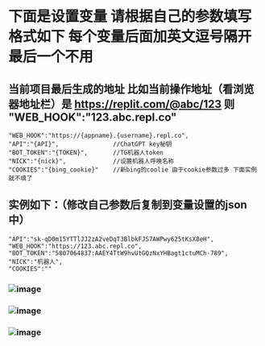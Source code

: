 # 下面是设置变量 请根据自己的参数填写  格式如下 每个变量后面加英文逗号隔开 最后一个不用
## 当前项目最后生成的地址 比如当前操作地址（看浏览器地址栏）是 https://replit.com/@abc/123 则 "WEB_HOOK":"123.abc.repl.co"
````
"WEB_HOOK":"https://{appname}.{username}.repl.co",
"API":"{API}",               //ChatGPT key秘钥
"BOT_TOKEN":"{TOKEN}",       //TG机器人token
"NICK":"{nick}",             //设置机器人呼唤名称 
"COOKIES":"{bing_cookie}"    //新bing的coolie 由于cookie参数过多 下面实例就不填了 
````
##       实例如下：（修改自己参数后复制到变量设置的json中）
````
"API":"sk-qD0m15YTTlJJ2zA2veDqT3BlbkFJS7AWPwy625tKsX8eH",
"WEB_HOOK":"https://123.abc.repl.co",
"BOT_TOKEN":"5807064837:AAEY4TtW9hvUtGQzNxYHBagt1ctuMCh-789",
"NICK":"机器人",
"COOKIES":""
````
###
### ![image](https://user-images.githubusercontent.com/128985777/229416702-6cbeaf5c-d692-4ef6-9c7c-46ff7700300e.png)
### ![image](https://user-images.githubusercontent.com/128985777/229416720-990028d7-6249-43c7-b203-521636b2bb89.png)
### ![image](https://user-images.githubusercontent.com/128985777/229418029-0d3d3ca8-80da-4811-9dcb-36bd983e6e38.png)

